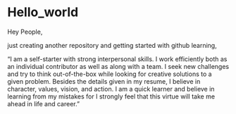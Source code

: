 # Hello_world

Hey People,

just creating another repository and getting started with github learning,

“I am a self-starter with strong interpersonal skills. I work efficiently both as an individual contributor as well as along with a team. I seek new challenges and try to think out-of-the-box while looking for creative solutions to a given problem. Besides the details given in my resume, I believe in character, values, vision, and action. I am a quick learner and believe in learning from my mistakes for I strongly feel that this virtue will take me ahead in life and career.”
